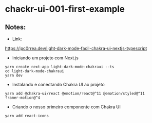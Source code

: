 # chackr-ui-001-first-example

## Notes:

- Link:

https://jpc0rrea.dev/light-dark-mode-facil-chakra-ui-nextjs-typescript

- Iniciando um projeto com Next.js

```
yarn create next-app light-dark-mode-chakraui --ts
cd light-dark-mode-chakraui
yarn dev
```

- Instalando e conectando Chakra UI ao projeto

```
yarn add @chakra-ui/react @emotion/react@^11 @emotion/styled@^11 framer-motion@^4
```

- Criando o nosso primeiro componente com Chakra UI

```
yarn add react-icons
```